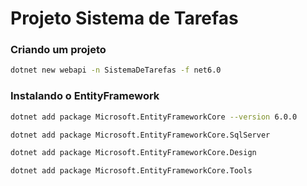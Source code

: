 # Projeto Sistema de Tarefas

### Criando um projeto
```bash
dotnet new webapi -n SistemaDeTarefas -f net6.0
```

### Instalando o EntityFramework
```bash
dotnet add package Microsoft.EntityFrameworkCore --version 6.0.0
```

```bash
dotnet add package Microsoft.EntityFrameworkCore.SqlServer
```

```bash
dotnet add package Microsoft.EntityFrameworkCore.Design
```

```bash
dotnet add package Microsoft.EntityFrameworkCore.Tools
```